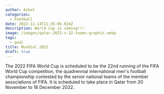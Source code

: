 ```yaml
---
author: Ashot
categories:
  - Football
date: 2022-11-14T11:35:05.024Z
description: World Cup is coming!!!
image: /images/qatar-2022-s-32-teams-graphic.webp
tags:
  - goal
title: Mundial 2022
draft: true
---
```

The 2022 FIFA World Cup is scheduled to be the 22nd running of the FIFA World Cup competition, the quadrennial international men's football championship contested by the senior national teams of the member associations of FIFA. It is scheduled to take place in Qatar from 20 November to 18 December 2022.